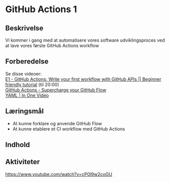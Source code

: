 # GitHub Actions 1

## Beskrivelse
Vi kommer i gang med at automatisere vores software udviklingsproces ved at lave vores første GitHub Actions workflow

## Forberedelse
Se disse videoer:  
[E1 - GitHub Actions: Write your first workflow with GitHub APIs || Beginner friendly tutorial](https://www.youtube.com/watch?v=-hVG9z0fCac&list=PLEeqf0uSZqXvliEmf2ez-PfhY73p-FHep&index=33)  (til 20:00)  
[GitHub Actions - Supercharge your GitHub Flow](https://www.youtube.com/watch?v=cP0I9w2coGU)  
[YAML | In One Video](https://www.youtube.com/watch?v=cdLNKUoMc6c)


## Læringsmål
- At kunne forklare og anvende GitHub Flow
- At kunne etablere et CI workflow med GitHub Actions

## Indhold

## Aktiviteter

https://www.youtube.com/watch?v=cP0I9w2coGU
